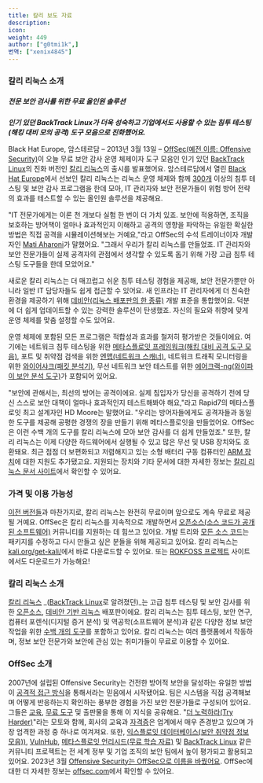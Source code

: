 ```yaml
---
title: 칼리 보도 자료
description:
icon:
weight: 449
author: ["g0tmi1k",]
번역: ["xenix4845"]
---
```


### 칼리 리눅스 소개

##### 전문 보안 검사를 위한 무료 올인원 솔루션

**_인기 있던 BackTrack Linux가 더욱 성숙하고 기업에서도 사용할 수 있는 침투 테스팅(해킹 대비 모의 공격) 도구 모음으로 진화했어요._**

Black Hat Europe, 암스테르담 – 2013년 3월 13일 – [OffSec(예전 이름: Offensive Security)](https://www.offsec.com/?utm_source=kali&utm_medium=web&utm_campaign=docs)이 오늘 무료 보안 감사 운영 체제이자 도구 모음인 인기 있던 [BackTrack Linux](https://www.backtrack-linux.org/)의 진화 버전인 [칼리 리눅스](https://www.offsec.com/blog/kali-linux-released/?utm_source=kali&utm_medium=web&utm_campaign=docs)의 출시를 발표했어요. 암스테르담에서 열린 [Black Hat Europe](https://www.blackhat.com/eu-13/)에서 선보인 칼리 리눅스는 리눅스 운영 체제와 함께 [300개](/docs/policy/kali-linux-relationship-with-debian/) 이상의 침투 테스팅 및 보안 감사 프로그램을 한데 모아, IT 관리자와 보안 전문가들이 위험 방어 전략의 효과를 테스트할 수 있는 올인원 솔루션을 제공해요.

"IT 전문가에게는 이론 천 개보다 실험 한 번이 더 가치 있죠. 보안에 적용하면, 조직을 보호하는 방어책이 얼마나 효과적인지 이해하고 공격의 영향을 파악하는 유일한 확실한 방법은 직접 공격을 시뮬레이션해보는 거예요,"라고 OffSec의 수석 트레이너이자 개발자인 [Mati Aharoni](https://kali.org/about-us/)가 말했어요. "그래서 우리가 칼리 리눅스를 만들었죠. IT 관리자와 보안 전문가들이 실제 공격자의 관점에서 생각할 수 있도록 돕기 위해 가장 고급 침투 테스팅 도구들을 한데 모았어요."

새로운 칼리 리눅스는 더 매끄럽고 쉬운 침투 테스팅 경험을 제공해, 보안 전문가뿐만 아니라 일반 IT 담당자들도 쉽게 접근할 수 있어요. 새 인프라는 IT 관리자에게 더 친숙한 환경을 제공하기 위해 [데비안(리눅스 배포판의 한 종류)](/docs/policy/kali-linux-relationship-with-debian/) 개발 표준을 통합했어요. 덕분에 더 쉽게 업데이트할 수 있는 강력한 솔루션이 탄생했죠. 자신의 필요와 취향에 맞게 운영 체제를 맞춤 설정할 수도 있어요.

운영 체제에 포함된 모든 프로그램은 적합성과 효과를 철저히 평가받은 것들이에요. 여기에는 네트워크 침투 테스팅을 위한 [메타스플로잇 프레임워크(해킹 대비 공격 도구 모음)](/tools/metasploit-framework/), 포트 및 취약점 검색을 위한 [엔맵(네트워크 스캐너)](/tools/nmap/), 네트워크 트래픽 모니터링을 위한 [와이어샤크(패킷 분석기)](/tools/wireshark/), 무선 네트워크 보안 테스트를 위한 [에어크랙-ng(와이파이 보안 분석 도구)](/tools/aircrack-ng/)가 포함되어 있어요.

"보안에 관해서는, 최선의 방어는 공격이에요. 실제 침입자가 당신을 공격하기 전에 당신 스스로 보안 대책이 얼마나 효과적인지 테스트해봐야 해요,"라고 Rapid7의 메타스플로잇 최고 설계자인 HD Moore는 말했어요. "우리는 방어자들에게도 공격자들과 동일한 도구를 제공해 공평한 경쟁의 장을 만들기 위해 메타스플로잇을 만들었어요. OffSec은 이런 수백 개의 도구를 칼리 리눅스에 모아 보안 감사를 더 쉽게 만들었죠." 또한, 칼리 리눅스는 이제 다양한 하드웨어에서 실행될 수 있고 많은 무선 및 USB 장치와도 호환돼요. 최근 점점 더 보편화되고 저렴해지고 있는 소형 배터리 구동 컴퓨터인 [ARM 장치](/docs/arm/)에 대한 지원도 추가됐고요. 지원되는 장치와 기타 문서에 대한 자세한 정보는 [칼리 리눅스 문서 사이트](/docs/)에서 확인할 수 있어요.

### 가격 및 이용 가능성

[이전 버전들](/docs/introduction/kali-linux-history/)과 마찬가지로, 칼리 리눅스는 완전히 무료이며 앞으로도 계속 무료로 제공될 거예요. OffSec은 칼리 리눅스를 지속적으로 개발하면서 [오픈소스(소스 코드가 공개된 소프트웨어)](/docs/policy/kali-linux-open-source-policy/) 커뮤니티를 지원하는 데 힘쓰고 있어요. 개발 트리와 [모든 소스 코드](https://gitlab.com/kalilinux)는 패키지를 수정하고 다시 만들고 싶은 분들을 위해 제공되고 있어요. 칼리 리눅스는 [kali.org/get-kali/](/get-kali/)에서 바로 다운로드할 수 있어요. 또는 [ROKFOSS 프로젝트](https://http.krfoss.org) 사이트에서도 다운로드가 가능해요!

### 칼리 리눅스 소개

<!-- From "What Is Kali Linux" -->
[칼리 리눅스](/) _([BackTrack Linux](https://www.backtrack-linux.org/)로 알려졌던)_는 고급 침투 테스팅 및 보안 감사를 위한 [오픈소스](/docs/policy/kali-linux-open-source-policy/), [데비안 기반 리눅스](/docs/policy/kali-linux-relationship-with-debian/) 배포판이에요. 칼리 리눅스는 침투 테스팅, 보안 연구, 컴퓨터 포렌식(디지털 증거 분석) 및 역공학(소프트웨어 분석)과 같은 다양한 정보 보안 작업을 위한 [수백 개의 도구](/docs/policy/penetration-testing-tools-policy/)를 포함하고 있어요. 칼리 리눅스는 여러 플랫폼에서 작동하며, 정보 보안 전문가와 보안에 관심 있는 취미가들이 무료로 이용할 수 있어요.

### OffSec 소개

2007년에 설립된 Offensive Security는 건전한 방어적 보안을 달성하는 유일한 방법이 [공격적 접근 방식](https://www.offsec.com/penetration-testing/?utm_source=kali&utm_medium=web&utm_campaign=docs)을 통해서라는 믿음에서 시작됐어요. 팀은 시스템을 직접 공격해보며 어떻게 반응하는지 확인하는 풍부한 경험을 가진 보안 전문가들로 구성되어 있어요. 그들은 [교육](https://www.offsec.com/courses-and-certifications/?utm_source=kali&utm_medium=web&utm_campaign=docs), [무료 도구](https://www.offsec.com/community-projects/?utm_source=kali&utm_medium=web&utm_campaign=docs) 및 출판물을 통해 이 지식을 공유해요. "[더 노력하라(Try Harder)](https://www.offsec.com/blog/say-try-harder/?utm_source=kali&utm_medium=web&utm_campaign=docs)"라는 모토와 함께, 회사의 교육과 [자격증](https://www.offsec.com/courses-and-certifications/?utm_source=kali&utm_medium=web&utm_campaign=docs)은 업계에서 매우 존경받고 있으며 가장 엄격한 과정 중 하나로 여겨져요. 또한, [익스플로잇 데이터베이스(보안 취약점 정보 모음))](https://www.exploit-db.com/), [VulnHub](https://www.vulnhub.com/), [메타스플로잇 언리시드(무료 학습 자료)](https://www.offsec.com/metasploit-unleashed/?utm_source=kali&utm_medium=web&utm_campaign=docs) 및 [BackTrack Linux](https://www.backtrack-linux.org/) 같은 커뮤니티 프로젝트는 전 세계 정부 및 기업 조직의 보안 팀에서 높이 평가되고 활용되고 있어요. 2023년 3월 [Offensive Security는 OffSec으로 이름을 바꿨어요](https://www.offsec.com/blog/experience-the-refreshed-offsec/?utm_source=kali&utm_medium=web&utm_campaign=docs). OffSec에 대한 더 자세한 정보는 [offsec.com](https://www.offsec.com/?utm_source=kali&utm_medium=web&utm_campaign=docs)에서 확인할 수 있어요.
